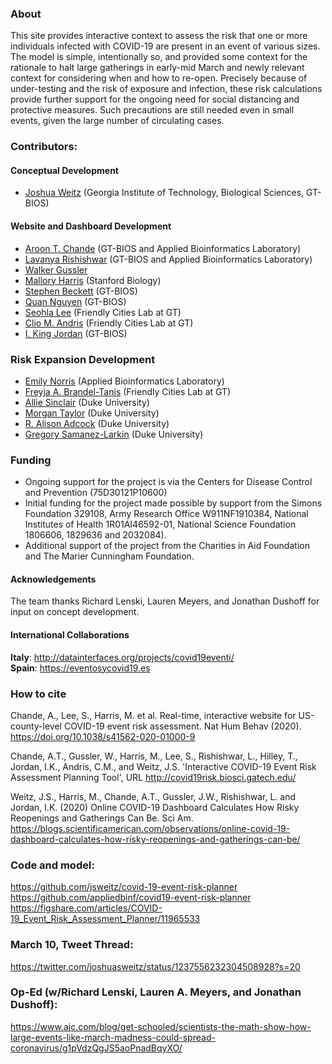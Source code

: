 ### About

This site provides interactive context to assess the risk that one or more individuals infected with COVID-19 are present in an event of various sizes.  The model is simple, intentionally so, and provided some context for the rationale to halt large gatherings in early-mid March and newly relevant context for considering when and how to re-open.  Precisely because of under-testing and the risk of exposure and infection, these risk calculations provide further support for the ongoing need for social distancing and protective measures. Such precautions are still needed even in small events, given the large number of circulating cases.


### Contributors:  
#### Conceptual Development
- [Joshua Weitz](http://ecotheory.biology.gatech.edu/) (Georgia Institute of Technology, Biological Sciences, GT-BIOS)

#### Website and Dashboard Development
- [Aroon T. Chande](https://aroonchan.de) (GT-BIOS and Applied Bioinformatics Laboratory)
- [Lavanya Rishishwar](https://scholar.google.com/citations?user=tygOpuIAAAAJ&hl=en) (GT-BIOS and Applied Bioinformatics Laboratory)
- [Walker Gussler](https://scholar.google.com/citations?user=-LBmdhYAAAAJ&hl=en)
- [Mallory Harris](https://twitter.com/malar0ne)  (Stanford Biology)
- [Stephen Beckett](http://sjbeckett.github.io/) (GT-BIOS)
- [Quan Nguyen](https://ecotheory.biosci.gatech.edu/)  (GT-BIOS)
- [Seohla Lee](https://seolhalee.github.io/)  (Friendly Cities Lab at GT)
- [Clio M. Andris](http://friendlycities.gatech.edu/)  (Friendly Cities Lab at GT)  
- [I. King Jordan](http://jordan.biology.gatech.edu/page/) (GT-BIOS)

### Risk Expansion Development
- [Emily Norris](https://scholar.google.com/citations?user=eLDyoJEAAAAJ&hl=en&oi=ao) (Applied Bioinformatics Laboratory)
- [Freyja A. Brandel-Tanis](https://freyjabt.me/)  (Friendly Cities Lab at GT)
- [Allie Sinclair](https://alyssasinclair.com/) (Duke University)
- [Morgan Taylor](https://www.marshmemorylab.com/) (Duke University)
- [R. Alison Adcock](https://www.adcocklab.org/) (Duke University)
- [Gregory Samanez-Larkin](https://www.mcablab.science/) (Duke University)

### Funding

- Ongoing support for the project is via the Centers for Disease Control and Prevention (75D30121P10600)
- Initial funding for the project made possible by support from the Simons Foundation 329108, Army Research Office W911NF1910384, National Institutes of Health 1R01AI46592-01, National Science Foundation 1806606, 1829636 and 2032084).
- Additional support of the project from the Charities in Aid Foundation and The Marier Cunningham Foundation.



#### Acknowledgements
The team thanks Richard Lenski, Lauren Meyers, and Jonathan Dushoff for input on concept development.

#### International Collaborations

**Italy**: http://datainterfaces.org/projects/covid19eventi/  
**Spain**: https://eventosycovid19.es  

### How to cite

Chande, A., Lee, S., Harris, M. et al. Real-time, interactive website for US-county-level COVID-19 event risk assessment. Nat Hum Behav (2020). https://doi.org/10.1038/s41562-020-01000-9

Chande, A.T., Gussler, W., Harris, M., Lee, S., Rishishwar, L., Hilley, T., Jordan, I.K., Andris, C.M., and Weitz, J.S. 'Interactive COVID-19 Event Risk Assessment Planning Tool', URL http://covid19risk.biosci.gatech.edu/

Weitz, J.S., Harris, M., Chande, A.T., Gussler, J.W., Rishishwar, L. and Jordan, I.K. (2020) Online COVID-19 Dashboard Calculates How Risky Reopenings and Gatherings Can Be. Sci Am. https://blogs.scientificamerican.com/observations/online-covid-19-dashboard-calculates-how-risky-reopenings-and-gatherings-can-be/


### Code and model:  
https://github.com/jsweitz/covid-19-event-risk-planner  
https://github.com/appliedbinf/covid19-event-risk-planner   
https://figshare.com/articles/COVID-19_Event_Risk_Assessment_Planner/11965533   

### March 10, Tweet Thread:  
https://twitter.com/joshuasweitz/status/1237556232304508928?s=20

### Op-Ed (w/Richard Lenski, Lauren A. Meyers, and Jonathan Dushoff):  
https://www.ajc.com/blog/get-schooled/scientists-the-math-show-how-large-events-like-march-madness-could-spread-coronavirus/g1pVdzQgJS5aoPnadBqyXO/
